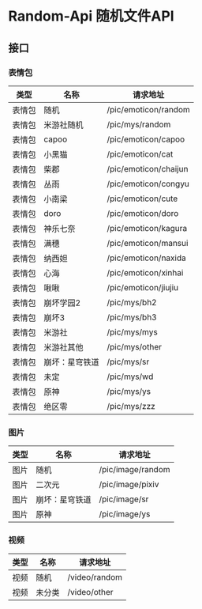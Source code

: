 # Random-Api 随机文件API

## 接口

### 表情包

| 类型  | 名称      | 请求地址           |
| ---- |---------|-------------------|
| 表情包 | 随机      | /pic/emoticon/random |
| 表情包 | 米游社随机      | /pic/mys/random |
| 表情包 | capoo   | /pic/emoticon/capoo |
| 表情包 | 小黑猫     | /pic/emoticon/cat |
| 表情包 | 柴郡      | /pic/emoticon/chaijun |
| 表情包 | 丛雨      | /pic/emoticon/congyu |
| 表情包 | 小南梁     | /pic/emoticon/cute |
| 表情包 | doro    | /pic/emoticon/doro |
| 表情包 | 神乐七奈    | /pic/emoticon/kagura |
| 表情包 | 满穗      | /pic/emoticon/mansui |
| 表情包 | 纳西妲     | /pic/emoticon/naxida |
| 表情包 | 心海      | /pic/emoticon/xinhai |
| 表情包 | 啾啾 | /pic/emoticon/jiujiu |
| 表情包 | 崩坏学园2   | /pic/mys/bh2 |
| 表情包 | 崩坏3     | /pic/mys/bh3 |
| 表情包 | 米游社     | /pic/mys/mys |
| 表情包 | 米游社其他   | /pic/mys/other |
| 表情包 | 崩坏：星穹铁道 | /pic/mys/sr |
| 表情包 | 未定      | /pic/mys/wd |
| 表情包 | 原神      | /pic/mys/ys |
| 表情包 | 绝区零     | /pic/mys/zzz |

### 图片

| 类型  | 名称 | 请求地址           |
| ---- |----|-------------------|
| 图片 | 随机 | /pic/image/random |
| 图片 | 二次元 | /pic/image/pixiv |
| 图片 | 崩坏：星穹铁道 | /pic/image/sr |
| 图片 | 原神 | /pic/image/ys |

### 视频

| 类型  | 名称 | 请求地址           |
| ---- |----|-------------------|
| 视频 | 随机 | /video/random |
| 视频 | 未分类 | /video/other |
